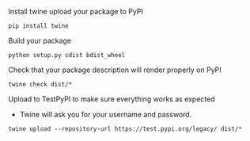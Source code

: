 Install twine upload your package to PyPI
```
pip install twine
```

Build your package
```
python setup.py sdist bdist_wheel
```

Check that your package description will render properly on PyPI
```
twine check dist/*
```

Upload to TestPyPI to make sure everything works as expected
- Twine will ask you for your username and password.
```
twine upload --repository-url https://test.pypi.org/legacy/ dist/*
```
